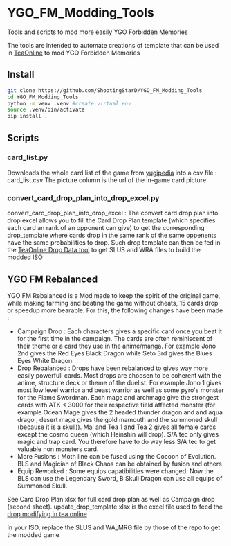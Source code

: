# YGO_FM_Modding_Tools

Tools and scripts to mod more easily YGO Forbidden Memories

The tools are intended to automate creations of template that can be used in [TeaOnline](https://www.basededatostea.xyz/extend/tools) to mod YGO Forbidden Memories

## Install

```bash
git clone https://github.com/ShootingStarD/YGO_FM_Modding_Tools
cd YGO_FM_Modding_Tools
python -m venv .venv #create virtual env
source .venv/bin/activate
pip install .
```

## Scripts

### card_list.py

Downloads the whole card list of the game from [yugipedia](https://yugipedia.com/wiki/List_of_Yu-Gi-Oh!_Forbidden_Memories_cards) into a csv file : card_list.csv
The picture column is the url of the in-game card picture

### convert_card_drop_plan_into_drop_excel.py

convert_card_drop_plan_into_drop_excel : The convert card drop plan into drop excel allows you to fill the Card Drop Plan template (which specifies each card an rank of an opponent can give) to get the corresponding drop_template where cards drop in the same rank of the same oppenents have the same probabilities to drop. Such drop template can then be fed in the [TeaOnline Drop Data tool](https://www.basededatostea.xyz/extend/tools/drop) to get SLUS and WRA files to build the modded ISO

## YGO FM Rebalanced
YGO FM Rebalanced is a Mod made to keep the spirit of the original game, while making farming and beating the game without cheats, 15 cards drop or speedup more bearable. For this, the following changes have been made : 
- Campaign Drop : Each characters gives a specific card once you beat it for the first time in the campaign. The cards are often reminiscent of their theme or a card they use in the anime/manga. For example Jono 2nd gives the Red Eyes Black Dragon while Seto 3rd gives the Blues Eyes White Dragon.
- Drop Rebalanced : Drops have been rebalanced to gives way more easily powerfull cards. Most drops are choosen to be coherent with the anime, structure deck or theme of the duelist. For example Jono 1 gives most low level warrior and beast warrior as well as some pyro's monster for the Flame Swordman. Each mage and archmage give the strongest cards with ATK < 3000 for their respective field affected monster (for example Ocean Mage gives the 2 headed thunder dragon and and aqua drago , desert mage gives the gold mamouth and the summoned skull (because it is a skull)). Mai and Tea 1 and Tea 2 gives all female cards except the cosmo queen (which Heinshin will drop).  S/A tec only gives magic and trap card. You therefore have to do way less S/A tec to get valuable non monsters card.
- More Fusions : Moth line can be fused using the Cocoon of Evolution. BLS and Magician of Black Chaos can be obtained by fusion and others
- Equip Reworked : Some equips capatibilities were changed. Now the BLS can use the Legendary Sword, B Skull Dragon can use all equips of Summoned Skull.

See Card Drop Plan xlsx for full card drop plan as well as Campaign drop (second sheet). update_drop_template.xlsx is the excel file used to feed the [drop modifying in tea online](https://www.basededatostea.xyz/extend/tools/drop)

In your ISO, replace the SLUS and WA_MRG file by those of the repo to get the modded game